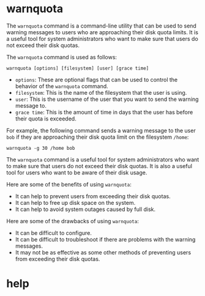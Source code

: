 # warnquota

The `warnquota` command is a command-line utility that can be used to send warning messages to users who are approaching their disk quota limits. It is a useful tool for system administrators who want to make sure that users do not exceed their disk quotas.

The `warnquota` command is used as follows:

```
warnquota [options] [filesystem] [user] [grace time]
```

* `options`: These are optional flags that can be used to control the behavior of the `warnquota` command.
* `filesystem`: This is the name of the filesystem that the user is using.
* `user`: This is the username of the user that you want to send the warning message to.
* `grace time`: This is the amount of time in days that the user has before their quota is exceeded.

For example, the following command sends a warning message to the user `bob` if they are approaching their disk quota limit on the filesystem `/home`:

```
warnquota -g 30 /home bob
```

The `warnquota` command is a useful tool for system administrators who want to make sure that users do not exceed their disk quotas. It is also a useful tool for users who want to be aware of their disk usage.

Here are some of the benefits of using `warnquota`:

* It can help to prevent users from exceeding their disk quotas.
* It can help to free up disk space on the system.
* It can help to avoid system outages caused by full disk.

Here are some of the drawbacks of using `warnquota`:

* It can be difficult to configure.
* It can be difficult to troubleshoot if there are problems with the warning messages.
* It may not be as effective as some other methods of preventing users from exceeding their disk quotas.

# help 

```

```


